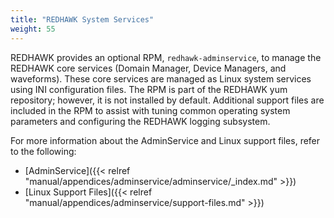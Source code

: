 ```yaml
---
title: "REDHAWK System Services"
weight: 55
---
```


REDHAWK provides an optional RPM, `redhawk-adminservice`, to manage the REDHAWK core services (Domain Manager, Device Managers, and waveforms). These core services are managed as Linux system services using INI configuration files. The RPM is part of the REDHAWK yum repository; however, it is not installed by default.  Additional support files are included in the RPM to assist with tuning common operating system parameters and configuring the REDHAWK logging subsystem.

For more information about the AdminService and Linux support files, refer to the following:

- [AdminService]({{< relref "manual/appendices/adminservice/adminservice/_index.md" >}})  
- [Linux Support Files]({{< relref "manual/appendices/adminservice/support-files.md" >}})
